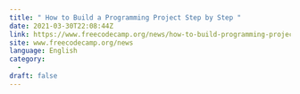 ```yaml
---
title: " How to Build a Programming Project Step by Step "
date: 2021-03-30T22:08:44Z
link: https://www.freecodecamp.org/news/how-to-build-programming-projects/?utm_medium=RSS&utm_source=news.12bit.vn
site: www.freecodecamp.org/news
language: English
category:
  -   
draft: false
---
```

